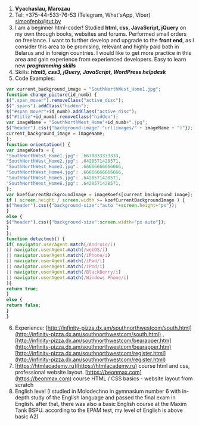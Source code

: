 1. **Vyachaslau, Marozau**
2. Tel: +375-44-533-76-53 (Telegram, What'sApp, Viber) simonfenix@tut.by 
3. I am a beginner html-coder! Studied __html, css, JavaScript, jQuery__ on my own through books, websites and forums. Performed small orders on freelance. I want to further develop and upgrade to the __front end__, as I consider this area to be promising, relevant and highly paid both in Belarus and in foreign countries. I would like to get more practice in this area and gain experience from experienced developers. Easy to learn new ***programming skills***
4. Skills: ***html5, css3, jQuery, JavaScript, WordPress helpdesk*** 
5. Code Examples: 
```javascript 
var current_background_image = "SouthNorthWest_Home1.jpg";  
function change_picture(id_numb) {  
$(".span_mover").removeClass("active_disc");  
$(".spans").addClass("hidden");  
$("#span_mover"+id_numb).addClass("active_disc");  
$("#title"+id_numb).removeClass("hidden");  
var imageName = "SouthNorthWest_Home"+id_numb+".jpg";  
$("header").css({"background-image":"url(images/" + imageName + ")"});  
current_background_image = imageName;  
};  
function orientation() {  
var imageKoefs = {  
"SouthNorthWest_Home1.jpg": .6670833333333,  
"SouthNorthWest_Home2.jpg": .6428571428571,  
"SouthNorthWest_Home3.jpg": .66666666666666,  
"SouthNorthWest_Home4.jpg": .66666666666666,  
"SouthNorthWest_Home5.jpg": .6428571428571,  
"SouthNorthWest_Home6.jpg": .6428571428571,  
};  
var koefCurrentBackgroundImage = imageKoefs[current_background_image];  
if ( screen.height / screen.width >= koefCurrentBackgroundImage ) {  
$("header").css({"background-size":"auto "+screen.height+"px"});  
}  
else {  
$("header").css({"background-size":screen.width+"px auto"});  
}  
};  
function detectmob() {  
if( navigator.userAgent.match(/Android/i)  
|| navigator.userAgent.match(/webOS/i)  
|| navigator.userAgent.match(/iPhone/i)  
|| navigator.userAgent.match(/iPad/i)  
|| navigator.userAgent.match(/iPod/i)  
|| navigator.userAgent.match(/BlackBerry/i)  
|| navigator.userAgent.match(/Windows Phone/i)  
){  
return true;  
}  
else {  
return false;  
}  
}
```
6. Experience: [http://infinity-pizza.dx.am/southnorthwestcom/south.html](http://infinity-pizza.dx.am/southnorthwestcom/south.html) , [http://infinity-pizza.dx.am/southnorthwestcom/bearapper.htm](http://infinity-pizza.dx.am/southnorthwestcom/bearapper.htm)  [http://infinity-pizza.dx.am/southnorthwestcom/register.html](http://infinity-pizza.dx.am/southnorthwestcom/register.html)
7. [https://htmlacademy.ru](https://htmlacademy.ru)  course html and css, professional website layout. [https://beonmax.com](https://beonmax.com) course HTML / CSS basics - website layout from scratch
9. English level  (I studied in Molodechno in gymnasium number 6 with in-depth study of the English language and passed the final exam in English. after that, there was also a basic English course at the Maxim Tank BSPU. according to the EPAM test, my level of English is above basic A2)
